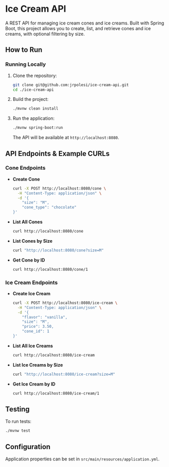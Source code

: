 # Ice Cream API

A REST API for managing ice cream cones and ice creams. Built with Spring Boot, this project allows you to create, list, and retrieve cones and ice creams, with optional filtering by size.

## How to Run

### Running Locally

1. Clone the repository:
   ```sh
   git clone git@github.com:jrpolesi/ice-cream-api.git
   cd ./ice-cream-api
   ```
2. Build the project:
   ```sh
   ./mvnw clean install
   ```
3. Run the application:

   ```sh
   ./mvnw spring-boot:run
   ```

   The API will be available at `http://localhost:8080`.

## API Endpoints & Example CURLs

### Cone Endpoints

- **Create Cone**

  ```sh
  curl -X POST http://localhost:8080/cone \
    -H "Content-Type: application/json" \
    -d '{
      "size": "M",
      "cone_type": "chocolate"
  }'
  ```

- **List All Cones**

  ```sh
  curl http://localhost:8080/cone
  ```

- **List Cones by Size**

  ```sh
  curl "http://localhost:8080/cone?size=M"
  ```

- **Get Cone by ID**
  ```sh
  curl http://localhost:8080/cone/1
  ```

### Ice Cream Endpoints

- **Create Ice Cream**

  ```sh
  curl -X POST http://localhost:8080/ice-cream \
    -H "Content-Type: application/json" \
    -d '{
      "flavor": "vanilla",
      "size": "M",
      "price": 3.50,
      "cone_id": 1
  }'
  ```

- **List All Ice Creams**

  ```sh
  curl http://localhost:8080/ice-cream
  ```

- **List Ice Creams by Size**

  ```sh
  curl "http://localhost:8080/ice-cream?size=M"
  ```

- **Get Ice Cream by ID**
  ```sh
  curl http://localhost:8080/ice-cream/1
  ```

## Testing

To run tests:

```sh
./mvnw test
```

## Configuration

Application properties can be set in `src/main/resources/application.yml`.
